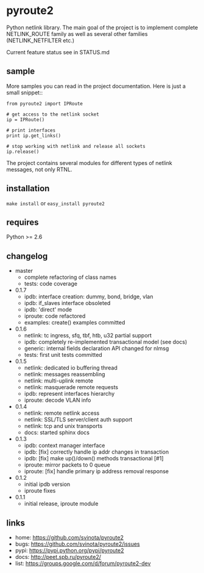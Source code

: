 pyroute2
========

Python netlink library. The main goal of the project is to
implement complete NETLINK\_ROUTE family as well as several
other families (NETLINK\_NETFILTER etc.)

Current feature status see in STATUS.md

sample
------

More samples you can read in the project documentation. Here is
just a small snippet::

    from pyroute2 import IPRoute

    # get access to the netlink socket
    ip = IPRoute()

    # print interfaces
    print ip.get_links()

    # stop working with netlink and release all sockets
    ip.release()

The project contains several modules for different types of
netlink messages, not only RTNL.

installation
------------

`make install` or `easy_install pyroute2`

requires
--------

Python >= 2.6

changelog
---------

* master
    * complete refactoring of class names
    * tests: code coverage
* 0.1.7
    * ipdb: interface creation: dummy, bond, bridge, vlan
    * ipdb: if\_slaves interface obsoleted
    * ipdb: 'direct' mode
    * iproute: code refactored
    * examples: create() examples committed
* 0.1.6
    * netlink: tc ingress, sfq, tbf, htb, u32 partial support
    * ipdb: completely re-implemented transactional model (see docs)
    * generic: internal fields declaration API changed for nlmsg
    * tests: first unit tests committed
* 0.1.5
    * netlink: dedicated io buffering thread
    * netlink: messages reassembling
    * netlink: multi-uplink remote
    * netlink: masquerade remote requests
    * ipdb: represent interfaces hierarchy
    * iproute: decode VLAN info
* 0.1.4
    * netlink: remote netlink access
    * netlink: SSL/TLS server/client auth support
    * netlink: tcp and unix transports
    * docs: started sphinx docs
* 0.1.3
    * ipdb: context manager interface
    * ipdb: [fix] correctly handle ip addr changes in transaction
    * ipdb: [fix] make up()/down() methods transactional [#1]
    * iproute: mirror packets to 0 queue
    * iproute: [fix] handle primary ip address removal response
* 0.1.2
    * initial ipdb version
    * iproute fixes
* 0.1.1
    * initial release, iproute module

links
-----

* home: https://github.com/svinota/pyroute2
* bugs: https://github.com/svinota/pyroute2/issues
* pypi: https://pypi.python.org/pypi/pyroute2
* docs: http://peet.spb.ru/pyroute2/
* list: https://groups.google.com/d/forum/pyroute2-dev
